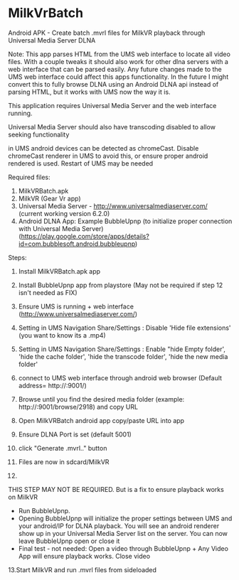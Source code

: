 # MilkVrBatch
Android APK - Create batch .mvrl files for MilkVR playback through Universal Media Server DLNA

Note: This app parses HTML from the UMS web interface to locate all video files. With a couple tweaks it should also work for other dlna servers with a web interface that can be parsed easily. Any future changes made to the UMS web interface could affect this apps functionality. In the future I might convert this to fully browse DLNA using an Android DLNA api instead of parsing HTML, but it works with UMS now the way it is.

This application requires Universal Media Server and the web interface running.

Universal Media Server should also have transcoding disabled to allow seeking functionality

in UMS android devices can be detected as chromeCast. Disable chromeCast renderer in UMS to avoid this, or ensure proper android rendered is used. Restart of UMS may be needed

Required files:

1.  MilkVRBatch.apk
2.  MilkVR (Gear Vr app)
3.  Universal Media Server - http://www.universalmediaserver.com/ (current working version 6.2.0)
4.  Android DLNA App: Example BubbleUpnp (to initialize proper connection with Universal Media Server)
    (https://play.google.com/store/apps/details?id=com.bubblesoft.android.bubbleupnp)


Steps:

1. Install MilkVRBatch.apk app
2. Install BubbleUpnp app from playstore (May not be required if step 12 isn't needed as FIX)
3. Ensure UMS is running + web interface (http://www.universalmediaserver.com/)
4. Setting in UMS Navigation Share/Settings : Disable 'Hide file extensions' (you want to know its a .mp4)
5. Setting in UMS Navigation Share/Settings : Enable "hide Empty folder', 'hide the cache folder', 'hide the transcode folder', 'hide     the new media folder'
6. connect to UMS web interface through android web browser (Default address= http://<serverIP>:9001/)
7. Browse until you find the desired media folder (example: http://<serverIP>:9001/browse/2918) and copy URL
8. Open MilkVRBatch android app copy/paste URL into app 
9. Ensure DLNA Port is set (default 5001)
10. click "Generate .mvrl.." button
11. Files are now in sdcard/MilkVR
 
12.
THIS STEP MAY NOT BE REQUIRED. But is a fix to ensure playback works on MilkVR

  - Run BubbleUpnp.
  - Opening BubbleUpnp will initialize the proper settings between UMS and your android/IP for DLNA playback. You will see an android      renderer show up in your Universal Media Server list on the server. You can now leave BubbleUpnp open or close it
  - Final test - not needed: Open a video through BubbleUpnp + Any Video App will ensure playback works. Close video

13.Start MilkVR and run .mvrl files from sideloaded
